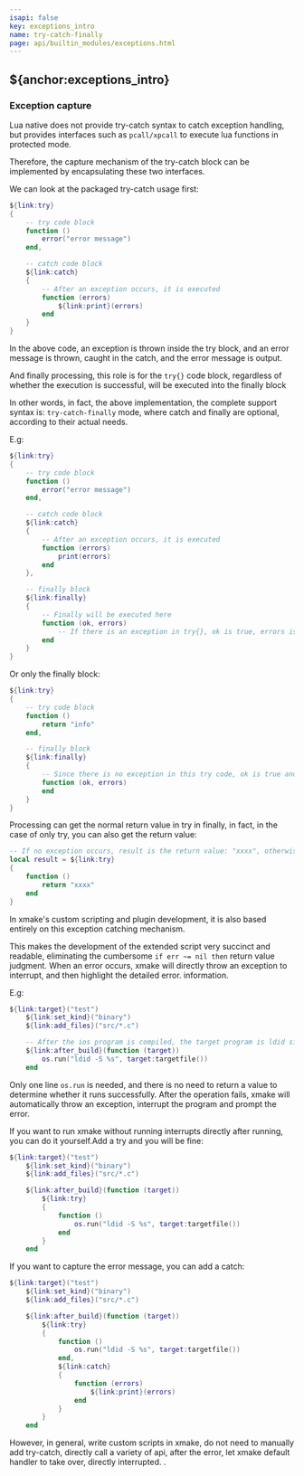 ```yaml
---
isapi: false
key: exceptions_intro
name: try-catch-finally
page: api/builtin_modules/exceptions.html
---
```


## ${anchor:exceptions_intro}

### Exception capture

Lua native does not provide try-catch syntax to catch exception handling, but provides interfaces such as `pcall/xpcall` to execute lua functions in protected mode.

Therefore, the capture mechanism of the try-catch block can be implemented by encapsulating these two interfaces.

We can look at the packaged try-catch usage first:

```lua
${link:try}
{
    -- try code block
    function ()
        error("error message")
    end,

    -- catch code block
    ${link:catch}
    {
        -- After an exception occurs, it is executed
        function (errors)
            ${link:print}(errors)
        end
    }
}
```

In the above code, an exception is thrown inside the try block, and an error message is thrown, caught in the catch, and the error message is output.

And finally processing, this role is for the `try{}` code block, regardless of whether the execution is successful, will be executed into the finally block

In other words, in fact, the above implementation, the complete support syntax is: `try-catch-finally` mode, where catch and finally are optional, according to their actual needs.

E.g:

```lua
${link:try}
{
    -- try code block
    function ()
        error("error message")
    end,

    -- catch code block
    ${link:catch}
    {
        -- After an exception occurs, it is executed
        function (errors)
            print(errors)
        end
    },

    -- finally block
    ${link:finally}
    {
        -- Finally will be executed here
        function (ok, errors)
            -- If there is an exception in try{}, ok is true, errors is the error message, otherwise it is false, and error is the return value in try
        end
    }
}

```

Or only the finally block:

```lua
${link:try}
{
    -- try code block
    function ()
        return "info"
    end,

    -- finally block
    ${link:finally}
    {
        -- Since there is no exception in this try code, ok is true and errors is the return value: "info"
        function (ok, errors)
        end
    }
}
```

Processing can get the normal return value in try in finally, in fact, in the case of only try, you can also get the return value:

```lua
-- If no exception occurs, result is the return value: "xxxx", otherwise nil
local result = ${link:try}
{
    function ()
        return "xxxx"
    end
}
```

In xmake's custom scripting and plugin development, it is also based entirely on this exception catching mechanism.

This makes the development of the extended script very succinct and readable, eliminating the cumbersome `if err ~= nil then` return value judgment. When an error occurs, xmake will directly throw an exception to interrupt, and then highlight the detailed error. information.

E.g:

```lua
${link:target}("test")
    ${link:set_kind}("binary")
    ${link:add_files}("src/*.c")

    -- After the ios program is compiled, the target program is ldid signed
    ${link:after_build}(function (target))
        os.run("ldid -S %s", target:targetfile())
    end
```

Only one line `os.run` is needed, and there is no need to return a value to determine whether it runs successfully. After the operation fails, xmake will automatically throw an exception, interrupt the program and prompt the error.

If you want to run xmake without running interrupts directly after running, you can do it yourself.Add a try and you will be fine:

```lua
${link:target}("test")
    ${link:set_kind}("binary")
    ${link:add_files}("src/*.c")

    ${link:after_build}(function (target))
        ${link:try}
        {
            function ()
                os.run("ldid -S %s", target:targetfile())
            end
        }
    end
```

If you want to capture the error message, you can add a catch:

```lua
${link:target}("test")
    ${link:set_kind}("binary")
    ${link:add_files}("src/*.c")

    ${link:after_build}(function (target))
        ${link:try}
        {
            function ()
                os.run("ldid -S %s", target:targetfile())
            end,
            ${link:catch}
            {
                function (errors)
                    ${link:print}(errors)
                end
            }
        }
    end
```

However, in general, write custom scripts in xmake, do not need to manually add try-catch, directly call a variety of api, after the error, let xmake default handler to take over, directly interrupted. .

